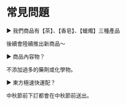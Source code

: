 # 常見問題

► 我們商品有【茶】、【香皂】、【蠟燭】三種產品

後續會陸續推出新商品～

► 商品內容物？

不添加過多的藥劑或化學物。
 
► 東方極速快運配？

中秋節前下訂都會在中秋節前送出。

